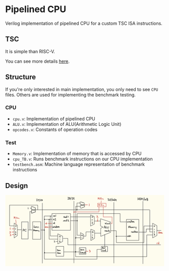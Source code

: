 # Pipelined CPU

Verilog implementation of pipelined CPU for a custom TSC ISA instructions.

## TSC

It is simple than RISC-V.

You can see more details [here](media/manual.pdf).

## Structure

If you're only interested in main implementation, you only need to see `CPU` files.
Others are used for implementing the benchmark testing.

### CPU

- `cpu.v`: Implementation of pipelined CPU
- `ALU.v`: Implementation of ALU(Arithmetic Logic Unit)
- `opcodes.v`: Constants of operation codes

### Test

- `Memory.v`: Implementation of memory that is accessed by CPU
- `cpu_TB.v`: Runs benchmark instructions on our CPU implementation
- `testbench.asm`: Machine language representation of benchmark instructions

## Design

<p align="center">
  <img src="media/design.png"/>
</p>
